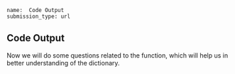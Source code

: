 ﻿```ngMeta
name:  Code Output  
submission_type: url
```

## Code Output 

Now we will do some questions related to the function, which will help us in better understanding of the dictionary.


